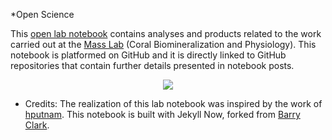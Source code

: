 *Open Science

This [open lab notebook](https://mass-lab.github.io/Open_Lab_Notebook_Mass_Lab/) contains analyses and products related to the work carried out at the [Mass Lab](https://sites.google.com/marsci.haifa.ac.il/masslab/home?authuser=0/) (Coral Biomineralization and Physiology).
This notebook is platformed on GitHub and it is directly linked to GitHub repositories that contain further details presented in notebook posts. 

<p align="center">
  <img src="https://github.com/Mass-Lab/Open_Lab_Notebook_Mass_Lab/blob/master/images/Coral_readme.jpg?raw=true?raw=true" />
</p>

- Credits: The realization of this lab notebook was inspired by the work of [hputnam](https://github.com/hputnam/Putnam_Lab_Notebook). This notebook is built with Jekyll Now, forked from [Barry Clark](https://github.com/barryclark/jekyll-now). 
